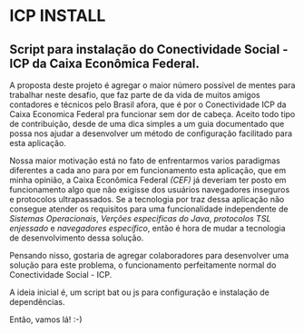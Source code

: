 # ICP INSTALL

## Script para instalação do Conectividade Social - ICP da Caixa Econômica Federal.

A proposta deste projeto é agregar o maior número possível de mentes para trabalhar neste desafio, que faz parte de da vida de muitos amigos contadores e técnicos pelo Brasil afora, que é por o Conectividade ICP da Caixa Economica Federal pra funcionar sem dor de cabeça. Aceito todo tipo de contribuição, desde de uma dica simples a um guia documentado que possa nos ajudar a desenvolver um método de configuração facilitado para esta aplicação.

Nossa maior motivação está no fato de enfrentarmos varios paradigmas diferentes a cada ano para por em funcionamento esta aplicação, que em minha opinião, a Caixa Econômica Federal _(CEF)_ já deveriam ter posto em funcionamento algo que não exigisse dos usuários navegadores inseguros e protocolos ultrapassados. Se a tecnologia por traz dessa aplicação não consegue atender os requisitos para uma funcionalidade independente de _Sistemas Operacionais_, _Verções especificas do Java_, _protocolos TSL enjessado_ e _navegadores específico_, então é hora de mudar a tecnologia de desenvolvimento dessa solução.

Pensando nisso, gostaria de agregar colaboradores para desenvolver uma solução para este problema, o funcionamento perfeitamente normal do Conectividade Social - ICP.

A ideia inicial é, um script bat ou js para configuração e instalação de dependências.

Então, vamos lá! :-)

